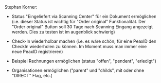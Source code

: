 Stephan Korner:

- Status "Eingeliefert via Scanning Center" für ein Dokument ermöglichen
  (i.e. dieser Status ist wichtig für "Order original" Funktionalität. Der "Order original" Button soll 30 Tage nach Scanning Eingang angezeigt werden. Dies zu testen ist im augenblick schwierig)

- Check-In wiederholbar machen
  (i.e. es wäre schön, für eine PeaxID den CheckIn wiederholen zu können. Im Moment muss man immer eine neue PeaxID registrieren)

- Beispiel Rechnungen ermöglichen (status "offen", "pendent", "erledigt")

- Organisationen ermöglichen ("parent" und "childs", mit oder ohne "DIRECT" Flag, etc.)

